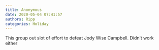 ```yaml
---
title: Anonymous
date: 2020-05-04 07:41:57
authors: Ripp
categories: Holiday
---
```


 This group out slot of effort to defeat Jody Wise Campbell.   Didn’t work either